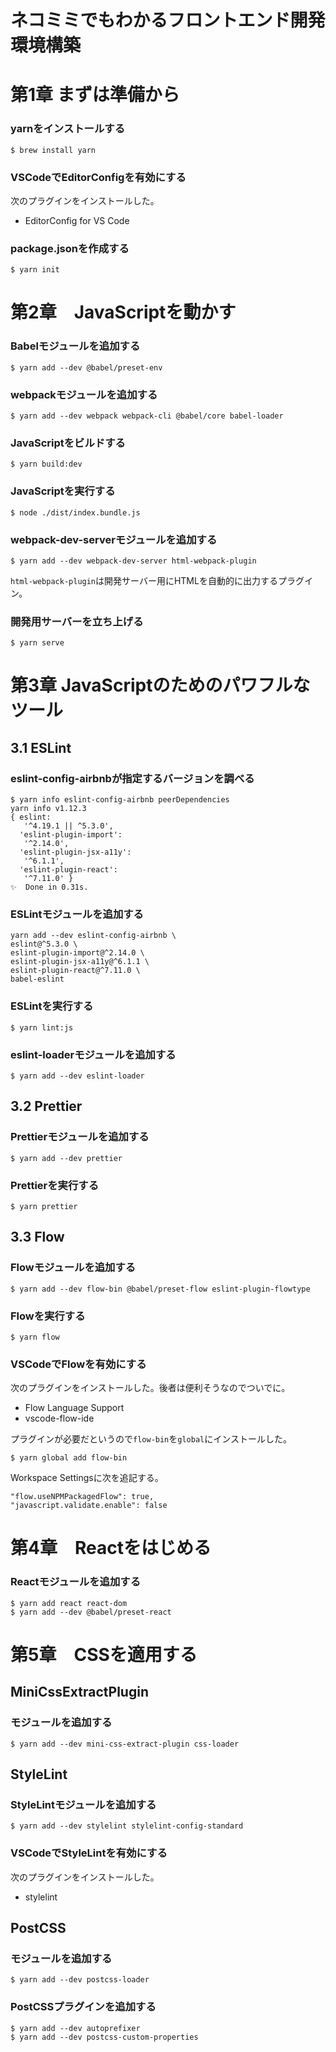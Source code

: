 # ネコミミでもわかるフロントエンド開発環境構築

# 第1章 まずは準備から

### yarnをインストールする

```
$ brew install yarn
```

### VSCodeでEditorConfigを有効にする

次のプラグインをインストールした。

- EditorConfig for VS Code

### package.jsonを作成する

```
$ yarn init
```

# 第2章　JavaScriptを動かす

### Babelモジュールを追加する

```
$ yarn add --dev @babel/preset-env
```

### webpackモジュールを追加する

```
$ yarn add --dev webpack webpack-cli @babel/core babel-loader
```

### JavaScriptをビルドする

```
$ yarn build:dev
```

### JavaScriptを実行する

```
$ node ./dist/index.bundle.js
```

### webpack-dev-serverモジュールを追加する

```
$ yarn add --dev webpack-dev-server html-webpack-plugin
```

`html-webpack-plugin`は開発サーバー用にHTMLを自動的に出力するプラグイン。

### 開発用サーバーを立ち上げる

```
$ yarn serve
```

# 第3章 JavaScriptのためのパワフルなツール

## 3.1 ESLint

### eslint-config-airbnbが指定するバージョンを調べる

```
$ yarn info eslint-config-airbnb peerDependencies
yarn info v1.12.3
{ eslint:
   '^4.19.1 || ^5.3.0',
  'eslint-plugin-import':
   '^2.14.0',
  'eslint-plugin-jsx-a11y':
   '^6.1.1',
  'eslint-plugin-react':
   '^7.11.0' }
✨  Done in 0.31s.
```

### ESLintモジュールを追加する

```
yarn add --dev eslint-config-airbnb \
eslint@^5.3.0 \
eslint-plugin-import@^2.14.0 \
eslint-plugin-jsx-a11y@^6.1.1 \
eslint-plugin-react@^7.11.0 \
babel-eslint
```

### ESLintを実行する

```
$ yarn lint:js
```

### eslint-loaderモジュールを追加する

```
$ yarn add --dev eslint-loader
```

## 3.2 Prettier

### Prettierモジュールを追加する

```
$ yarn add --dev prettier
```

### Prettierを実行する

```
$ yarn prettier
```

## 3.3 Flow

### Flowモジュールを追加する

```
$ yarn add --dev flow-bin @babel/preset-flow eslint-plugin-flowtype
```


### Flowを実行する

```
$ yarn flow
```

### VSCodeでFlowを有効にする

次のプラグインをインストールした。後者は便利そうなのでついでに。

- Flow Language Support
- vscode-flow-ide

プラグインが必要だというので`flow-bin`を`global`にインストールした。

```
$ yarn global add flow-bin
```

Workspace Settingsに次を追記する。

```
"flow.useNPMPackagedFlow": true,
"javascript.validate.enable": false
```

# 第4章　Reactをはじめる

### Reactモジュールを追加する

```
$ yarn add react react-dom
$ yarn add --dev @babel/preset-react
```

# 第5章　CSSを適用する

## MiniCssExtractPlugin

### モジュールを追加する

```
$ yarn add --dev mini-css-extract-plugin css-loader
```

## StyleLint

### StyleLintモジュールを追加する

```
$ yarn add --dev stylelint stylelint-config-standard
```

### VSCodeでStyleLintを有効にする

次のプラグインをインストールした。

- stylelint

## PostCSS

### モジュールを追加する

```
$ yarn add --dev postcss-loader
```

### PostCSSプラグインを追加する

```
$ yarn add --dev autoprefixer
$ yarn add --dev postcss-custom-properties
```
